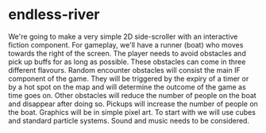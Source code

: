 # endless-river
We're going to make a very simple 2D side-scroller with an interactive fiction component. For gameplay, we'll have a runner (boat) who moves towards the right of the screen. The player needs to avoid obstacles and pick up buffs for as long as possible. These obstacles can come in three different flavours. Random encounter obstacles will consist the main IF component of the game. They will be triggered by the expiry of a timer or by a hot spot on the map and will determine the outcome of the game as time goes on. Other obstacles will reduce the number of people on the boat and disappear after doing so. Pickups will increase the number of people on the boat. Graphics will be in simple pixel art. To start with we will use cubes and standard particle systems. Sound and music needs to be considered.
